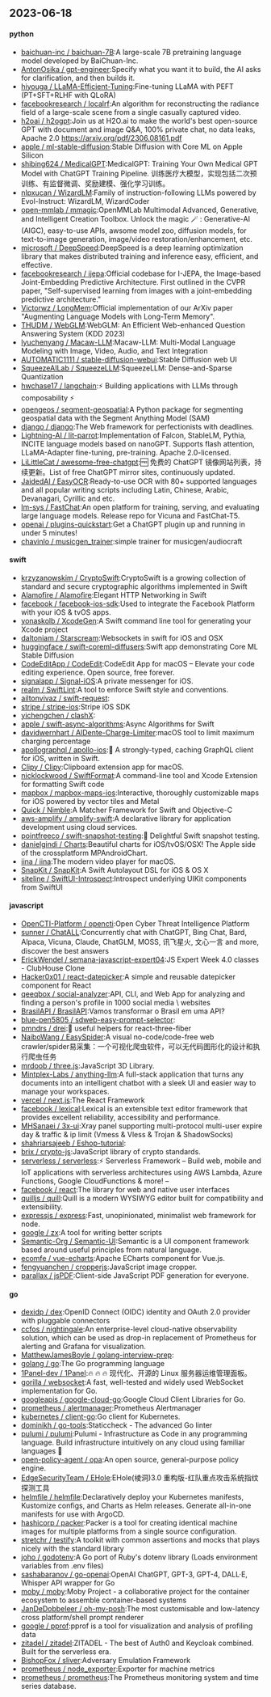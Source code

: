 ## 2023-06-18

#### python
* [baichuan-inc / baichuan-7B](https://github.com/baichuan-inc/baichuan-7B):A large-scale 7B pretraining language model developed by BaiChuan-Inc.
* [AntonOsika / gpt-engineer](https://github.com/AntonOsika/gpt-engineer):Specify what you want it to build, the AI asks for clarification, and then builds it.
* [hiyouga / LLaMA-Efficient-Tuning](https://github.com/hiyouga/LLaMA-Efficient-Tuning):Fine-tuning LLaMA with PEFT (PT+SFT+RLHF with QLoRA)
* [facebookresearch / localrf](https://github.com/facebookresearch/localrf):An algorithm for reconstructing the radiance field of a large-scale scene from a single casually captured video.
* [h2oai / h2ogpt](https://github.com/h2oai/h2ogpt):Join us at H2O.ai to make the world's best open-source GPT with document and image Q&A, 100% private chat, no data leaks, Apache 2.0 https://arxiv.org/pdf/2306.08161.pdf
* [apple / ml-stable-diffusion](https://github.com/apple/ml-stable-diffusion):Stable Diffusion with Core ML on Apple Silicon
* [shibing624 / MedicalGPT](https://github.com/shibing624/MedicalGPT):MedicalGPT: Training Your Own Medical GPT Model with ChatGPT Training Pipeline. 训练医疗大模型，实现包括二次预训练、有监督微调、奖励建模、强化学习训练。
* [nlpxucan / WizardLM](https://github.com/nlpxucan/WizardLM):Family of instruction-following LLMs powered by Evol-Instruct: WizardLM, WizardCoder
* [open-mmlab / mmagic](https://github.com/open-mmlab/mmagic):OpenMMLab Multimodal Advanced, Generative, and Intelligent Creation Toolbox. Unlock the magic
🪄
: Generative-AI (AIGC), easy-to-use APIs, awsome model zoo, diffusion models, for text-to-image generation, image/video restoration/enhancement, etc.
* [microsoft / DeepSpeed](https://github.com/microsoft/DeepSpeed):DeepSpeed is a deep learning optimization library that makes distributed training and inference easy, efficient, and effective.
* [facebookresearch / ijepa](https://github.com/facebookresearch/ijepa):Official codebase for I-JEPA, the Image-based Joint-Embedding Predictive Architecture. First outlined in the CVPR paper, "Self-supervised learning from images with a joint-embedding predictive architecture."
* [Victorwz / LongMem](https://github.com/Victorwz/LongMem):Official implementation of our ArXiv paper "Augmenting Language Models with Long-Term Memory".
* [THUDM / WebGLM](https://github.com/THUDM/WebGLM):WebGLM: An Efficient Web-enhanced Question Answering System (KDD 2023)
* [lyuchenyang / Macaw-LLM](https://github.com/lyuchenyang/Macaw-LLM):Macaw-LLM: Multi-Modal Language Modeling with Image, Video, Audio, and Text Integration
* [AUTOMATIC1111 / stable-diffusion-webui](https://github.com/AUTOMATIC1111/stable-diffusion-webui):Stable Diffusion web UI
* [SqueezeAILab / SqueezeLLM](https://github.com/SqueezeAILab/SqueezeLLM):SqueezeLLM: Dense-and-Sparse Quantization
* [hwchase17 / langchain](https://github.com/hwchase17/langchain):⚡
Building applications with LLMs through composability
⚡
* [opengeos / segment-geospatial](https://github.com/opengeos/segment-geospatial):A Python package for segmenting geospatial data with the Segment Anything Model (SAM)
* [django / django](https://github.com/django/django):The Web framework for perfectionists with deadlines.
* [Lightning-AI / lit-parrot](https://github.com/Lightning-AI/lit-parrot):Implementation of Falcon, StableLM, Pythia, INCITE language models based on nanoGPT. Supports flash attention, LLaMA-Adapter fine-tuning, pre-training. Apache 2.0-licensed.
* [LiLittleCat / awesome-free-chatgpt](https://github.com/LiLittleCat/awesome-free-chatgpt):🆓
免费的 ChatGPT 镜像网站列表，持续更新。List of free ChatGPT mirror sites, continuously updated.
* [JaidedAI / EasyOCR](https://github.com/JaidedAI/EasyOCR):Ready-to-use OCR with 80+ supported languages and all popular writing scripts including Latin, Chinese, Arabic, Devanagari, Cyrillic and etc.
* [lm-sys / FastChat](https://github.com/lm-sys/FastChat):An open platform for training, serving, and evaluating large language models. Release repo for Vicuna and FastChat-T5.
* [openai / plugins-quickstart](https://github.com/openai/plugins-quickstart):Get a ChatGPT plugin up and running in under 5 minutes!
* [chavinlo / musicgen_trainer](https://github.com/chavinlo/musicgen_trainer):simple trainer for musicgen/audiocraft

#### swift
* [krzyzanowskim / CryptoSwift](https://github.com/krzyzanowskim/CryptoSwift):CryptoSwift is a growing collection of standard and secure cryptographic algorithms implemented in Swift
* [Alamofire / Alamofire](https://github.com/Alamofire/Alamofire):Elegant HTTP Networking in Swift
* [facebook / facebook-ios-sdk](https://github.com/facebook/facebook-ios-sdk):Used to integrate the Facebook Platform with your iOS & tvOS apps.
* [yonaskolb / XcodeGen](https://github.com/yonaskolb/XcodeGen):A Swift command line tool for generating your Xcode project
* [daltoniam / Starscream](https://github.com/daltoniam/Starscream):Websockets in swift for iOS and OSX
* [huggingface / swift-coreml-diffusers](https://github.com/huggingface/swift-coreml-diffusers):Swift app demonstrating Core ML Stable Diffusion
* [CodeEditApp / CodeEdit](https://github.com/CodeEditApp/CodeEdit):CodeEdit App for macOS – Elevate your code editing experience. Open source, free forever.
* [signalapp / Signal-iOS](https://github.com/signalapp/Signal-iOS):A private messenger for iOS.
* [realm / SwiftLint](https://github.com/realm/SwiftLint):A tool to enforce Swift style and conventions.
* [ailtonvivaz / swift-request](https://github.com/ailtonvivaz/swift-request):
* [stripe / stripe-ios](https://github.com/stripe/stripe-ios):Stripe iOS SDK
* [yichengchen / clashX](https://github.com/yichengchen/clashX):
* [apple / swift-async-algorithms](https://github.com/apple/swift-async-algorithms):Async Algorithms for Swift
* [davidwernhart / AlDente-Charge-Limiter](https://github.com/davidwernhart/AlDente-Charge-Limiter):macOS tool to limit maximum charging percentage
* [apollographql / apollo-ios](https://github.com/apollographql/apollo-ios):📱
A strongly-typed, caching GraphQL client for iOS, written in Swift.
* [Clipy / Clipy](https://github.com/Clipy/Clipy):Clipboard extension app for macOS.
* [nicklockwood / SwiftFormat](https://github.com/nicklockwood/SwiftFormat):A command-line tool and Xcode Extension for formatting Swift code
* [mapbox / mapbox-maps-ios](https://github.com/mapbox/mapbox-maps-ios):Interactive, thoroughly customizable maps for iOS powered by vector tiles and Metal
* [Quick / Nimble](https://github.com/Quick/Nimble):A Matcher Framework for Swift and Objective-C
* [aws-amplify / amplify-swift](https://github.com/aws-amplify/amplify-swift):A declarative library for application development using cloud services.
* [pointfreeco / swift-snapshot-testing](https://github.com/pointfreeco/swift-snapshot-testing):📸
Delightful Swift snapshot testing.
* [danielgindi / Charts](https://github.com/danielgindi/Charts):Beautiful charts for iOS/tvOS/OSX! The Apple side of the crossplatform MPAndroidChart.
* [iina / iina](https://github.com/iina/iina):The modern video player for macOS.
* [SnapKit / SnapKit](https://github.com/SnapKit/SnapKit):A Swift Autolayout DSL for iOS & OS X
* [siteline / SwiftUI-Introspect](https://github.com/siteline/SwiftUI-Introspect):Introspect underlying UIKit components from SwiftUI

#### javascript
* [OpenCTI-Platform / opencti](https://github.com/OpenCTI-Platform/opencti):Open Cyber Threat Intelligence Platform
* [sunner / ChatALL](https://github.com/sunner/ChatALL):Concurrently chat with ChatGPT, Bing Chat, Bard, Alpaca, Vicuna, Claude, ChatGLM, MOSS, 讯飞星火, 文心一言 and more, discover the best answers
* [ErickWendel / semana-javascript-expert04](https://github.com/ErickWendel/semana-javascript-expert04):JS Expert Week 4.0 classes - ClubHouse Clone
* [Hacker0x01 / react-datepicker](https://github.com/Hacker0x01/react-datepicker):A simple and reusable datepicker component for React
* [qeeqbox / social-analyzer](https://github.com/qeeqbox/social-analyzer):API, CLI, and Web App for analyzing and finding a person's profile in 1000 social media \ websites
* [BrasilAPI / BrasilAPI](https://github.com/BrasilAPI/BrasilAPI):Vamos transformar o Brasil em uma API?
* [blue-pen5805 / sdweb-easy-prompt-selector](https://github.com/blue-pen5805/sdweb-easy-prompt-selector):
* [pmndrs / drei](https://github.com/pmndrs/drei):🥉
useful helpers for react-three-fiber
* [NaiboWang / EasySpider](https://github.com/NaiboWang/EasySpider):A visual no-code/code-free web crawler/spider易采集：一个可视化爬虫软件，可以无代码图形化的设计和执行爬虫任务
* [mrdoob / three.js](https://github.com/mrdoob/three.js):JavaScript 3D Library.
* [Mintplex-Labs / anything-llm](https://github.com/Mintplex-Labs/anything-llm):A full-stack application that turns any documents into an intelligent chatbot with a sleek UI and easier way to manage your workspaces.
* [vercel / next.js](https://github.com/vercel/next.js):The React Framework
* [facebook / lexical](https://github.com/facebook/lexical):Lexical is an extensible text editor framework that provides excellent reliability, accessibility and performance.
* [MHSanaei / 3x-ui](https://github.com/MHSanaei/3x-ui):Xray panel supporting multi-protocol multi-user expire day & traffic & ip limit (Vmess & Vless & Trojan & ShadowSocks)
* [shahriarsajeeb / Eshop-tutorial](https://github.com/shahriarsajeeb/Eshop-tutorial):
* [brix / crypto-js](https://github.com/brix/crypto-js):JavaScript library of crypto standards.
* [serverless / serverless](https://github.com/serverless/serverless):⚡
Serverless Framework – Build web, mobile and IoT applications with serverless architectures using AWS Lambda, Azure Functions, Google CloudFunctions & more! –
* [facebook / react](https://github.com/facebook/react):The library for web and native user interfaces
* [quilljs / quill](https://github.com/quilljs/quill):Quill is a modern WYSIWYG editor built for compatibility and extensibility.
* [expressjs / express](https://github.com/expressjs/express):Fast, unopinionated, minimalist web framework for node.
* [google / zx](https://github.com/google/zx):A tool for writing better scripts
* [Semantic-Org / Semantic-UI](https://github.com/Semantic-Org/Semantic-UI):Semantic is a UI component framework based around useful principles from natural language.
* [ecomfe / vue-echarts](https://github.com/ecomfe/vue-echarts):Apache ECharts component for Vue.js.
* [fengyuanchen / cropperjs](https://github.com/fengyuanchen/cropperjs):JavaScript image cropper.
* [parallax / jsPDF](https://github.com/parallax/jsPDF):Client-side JavaScript PDF generation for everyone.

#### go
* [dexidp / dex](https://github.com/dexidp/dex):OpenID Connect (OIDC) identity and OAuth 2.0 provider with pluggable connectors
* [ccfos / nightingale](https://github.com/ccfos/nightingale):An enterprise-level cloud-native observability solution, which can be used as drop-in replacement of Prometheus for alerting and Grafana for visualization.
* [MatthewJamesBoyle / golang-interview-prep](https://github.com/MatthewJamesBoyle/golang-interview-prep):
* [golang / go](https://github.com/golang/go):The Go programming language
* [1Panel-dev / 1Panel](https://github.com/1Panel-dev/1Panel):🔥
🔥
🔥
现代化、开源的 Linux 服务器运维管理面板。
* [gorilla / websocket](https://github.com/gorilla/websocket):A fast, well-tested and widely used WebSocket implementation for Go.
* [googleapis / google-cloud-go](https://github.com/googleapis/google-cloud-go):Google Cloud Client Libraries for Go.
* [prometheus / alertmanager](https://github.com/prometheus/alertmanager):Prometheus Alertmanager
* [kubernetes / client-go](https://github.com/kubernetes/client-go):Go client for Kubernetes.
* [dominikh / go-tools](https://github.com/dominikh/go-tools):Staticcheck - The advanced Go linter
* [pulumi / pulumi](https://github.com/pulumi/pulumi):Pulumi - Infrastructure as Code in any programming language. Build infrastructure intuitively on any cloud using familiar languages
🚀
* [open-policy-agent / opa](https://github.com/open-policy-agent/opa):An open source, general-purpose policy engine.
* [EdgeSecurityTeam / EHole](https://github.com/EdgeSecurityTeam/EHole):EHole(棱洞)3.0 重构版-红队重点攻击系统指纹探测工具
* [helmfile / helmfile](https://github.com/helmfile/helmfile):Declaratively deploy your Kubernetes manifests, Kustomize configs, and Charts as Helm releases. Generate all-in-one manifests for use with ArgoCD.
* [hashicorp / packer](https://github.com/hashicorp/packer):Packer is a tool for creating identical machine images for multiple platforms from a single source configuration.
* [stretchr / testify](https://github.com/stretchr/testify):A toolkit with common assertions and mocks that plays nicely with the standard library
* [joho / godotenv](https://github.com/joho/godotenv):A Go port of Ruby's dotenv library (Loads environment variables from .env files)
* [sashabaranov / go-openai](https://github.com/sashabaranov/go-openai):OpenAI ChatGPT, GPT-3, GPT-4, DALL·E, Whisper API wrapper for Go
* [moby / moby](https://github.com/moby/moby):Moby Project - a collaborative project for the container ecosystem to assemble container-based systems
* [JanDeDobbeleer / oh-my-posh](https://github.com/JanDeDobbeleer/oh-my-posh):The most customisable and low-latency cross platform/shell prompt renderer
* [google / pprof](https://github.com/google/pprof):pprof is a tool for visualization and analysis of profiling data
* [zitadel / zitadel](https://github.com/zitadel/zitadel):ZITADEL - The best of Auth0 and Keycloak combined. Built for the serverless era.
* [BishopFox / sliver](https://github.com/BishopFox/sliver):Adversary Emulation Framework
* [prometheus / node_exporter](https://github.com/prometheus/node_exporter):Exporter for machine metrics
* [prometheus / prometheus](https://github.com/prometheus/prometheus):The Prometheus monitoring system and time series database.
